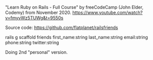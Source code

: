 "Learn Ruby on Rails - Full Course" by freeCodeCamp (John Elder, Codemy) from November 2020.
https://www.youtube.com/watch?v=fmyvWz5TUWg&t=9550s

Source code: https://github.com/flatplanet/railsfriends


rails g scaffold friends first_name:string last_name:string email:string phone:string twitter:string

Doing 2nd "personal" version.